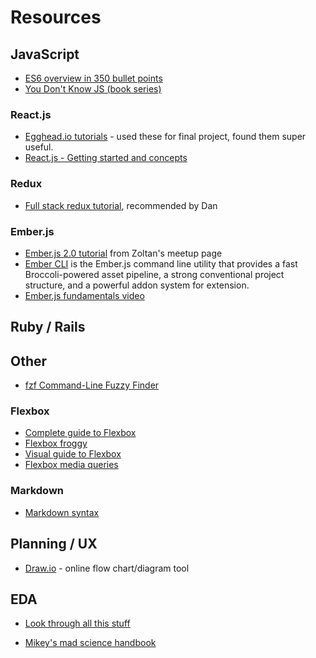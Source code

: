 # Resources

## JavaScript
* [ES6 overview in 350 bullet points](https://ponyfoo.com/articles/es6)
* [You Don't Know JS (book series)](https://github.com/getify/You-Dont-Know-JS)

### React.js
* [Egghead.io tutorials](https://egghead.io/technologies/react) - used these for final project, found them super useful.
* [React.js - Getting started and concepts](https://scotch.io/tutorials/learning-react-getting-started-and-concepts)

### Redux
* [Full stack redux tutorial](http://teropa.info/blog/2015/09/10/full-stack-redux-tutorial.html), recommended by Dan

### Ember.js
* [Ember.js 2.0 tutorial](http://www.yoember.com/) from Zoltan's meetup page
* [Ember CLI](http://ember-cli.com/) is the Ember.js command line utility that provides a fast Broccoli-powered asset pipeline, a strong conventional project structure, and a powerful addon system for extension.
* [Ember.js fundamentals video](https://www.youtube.com/watch?v=53OpEYA4zPQ)

## Ruby / Rails

## Other
* [fzf Command-Line Fuzzy Finder](https://github.com/junegunn/fzf)

### Flexbox
* [Complete guide to Flexbox](https://css-tricks.com/snippets/css/a-guide-to-flexbox/)
* [Flexbox froggy](http://flexboxfroggy.com/)
* [Visual guide to Flexbox](https://scotch.io/tutorials/a-visual-guide-to-css3-flexbox-properties)
* [Flexbox media queries](http://codepen.io/estelle/pen/brDpB)

### Markdown

*  [Markdown syntax](https://daringfireball.net/projects/markdown/syntax)

## Planning / UX

* [Draw.io](https://www.draw.io/) - online flow chart/diagram tool

## EDA

* [Look through all this stuff](https://github.com/ahdinosaur/craftworks-todomvc)

* [Mikey's mad science handbook](https://github.com/ahdinosaur/mad-science-handbook)
